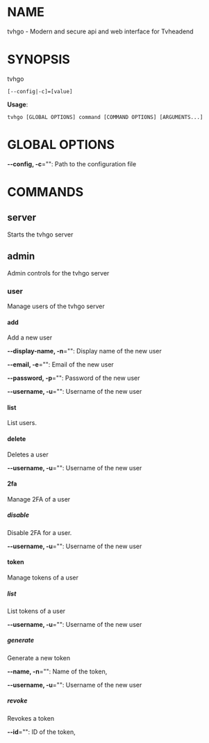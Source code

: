 # NAME

tvhgo - Modern and secure api and web interface for Tvheadend

# SYNOPSIS

tvhgo

```
[--config|-c]=[value]
```

**Usage**:

```
tvhgo [GLOBAL OPTIONS] command [COMMAND OPTIONS] [ARGUMENTS...]
```

# GLOBAL OPTIONS

**--config, -c**="": Path to the configuration file


# COMMANDS

## server

Starts the tvhgo server

## admin

Admin controls for the tvhgo server

### user

Manage users of the tvhgo server

#### add

Add a new user

**--display-name, -n**="": Display name of the new user

**--email, -e**="": Email of the new user

**--password, -p**="": Password of the new user

**--username, -u**="": Username of the new user

#### list

List users.

#### delete

Deletes a user

**--username, -u**="": Username of the new user

#### 2fa

Manage 2FA of a user

##### disable

Disable 2FA for a user.

**--username, -u**="": Username of the new user

#### token

Manage tokens of a user

##### list

List tokens of a user

**--username, -u**="": Username of the new user

##### generate

Generate a new token

**--name, -n**="": Name of the token,

**--username, -u**="": Username of the new user

##### revoke

Revokes a token

**--id**="": ID of the token,
